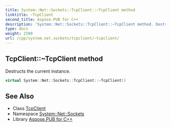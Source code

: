 ```yaml
---
title: System::Net::Sockets::TcpClient::~TcpClient method
linktitle: ~TcpClient
second_title: Aspose.PUB for C++
description: 'System::Net::Sockets::TcpClient::~TcpClient method. Destructs the current instance in C++.'
type: docs
weight: 2500
url: /cpp/system.net.sockets/tcpclient/~tcpclient/
---
```

## TcpClient::~TcpClient method


Destructs the current instance.

```cpp
virtual System::Net::Sockets::TcpClient::~TcpClient()
```

## See Also

* Class [TcpClient](../)
* Namespace [System::Net::Sockets](../../)
* Library [Aspose.PUB for C++](../../../)
